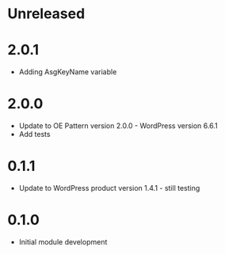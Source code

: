 # Unreleased

# 2.0.1

* Adding AsgKeyName variable

# 2.0.0

* Update to OE Pattern version 2.0.0 - WordPress version 6.6.1
* Add tests

# 0.1.1

* Update to WordPress product version 1.4.1 - still testing

# 0.1.0

* Initial module development
